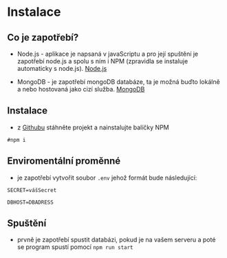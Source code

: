 # Instalace

## Co je zapotřebí?

- Node.js - aplikace je napsaná v javaScriptu a pro její spuštění je zapotřebí node.js a spolu s ním i NPM (zpravidla se instaluje automaticky s node.js). [Node.js](https://nodejs.org/en/)

- MongoDB - je zapotřebí mongoDB databáze, ta je možná buďto lokálně a nebo hostovaná jako cizí služba. [MongoDB](https://www.mongodb.com/)

## Instalace

- z [Githubu](https://github.com/LukasKnize/CMS/tree/backend) stáhněte projekt a nainstalujte balíčky NPM

`#npm i`

## Enviromentální proměnné

- je zapotřebí vytvořit soubor `.env` jehož formát bude následující:

`SECRET=vášSecret`

`DBHOST=DBADRESS`

## Spuštění

- prvně je zapotřebí spustit databázi, pokud je na vašem serveru a poté se program spustí pomocí `npm run start`